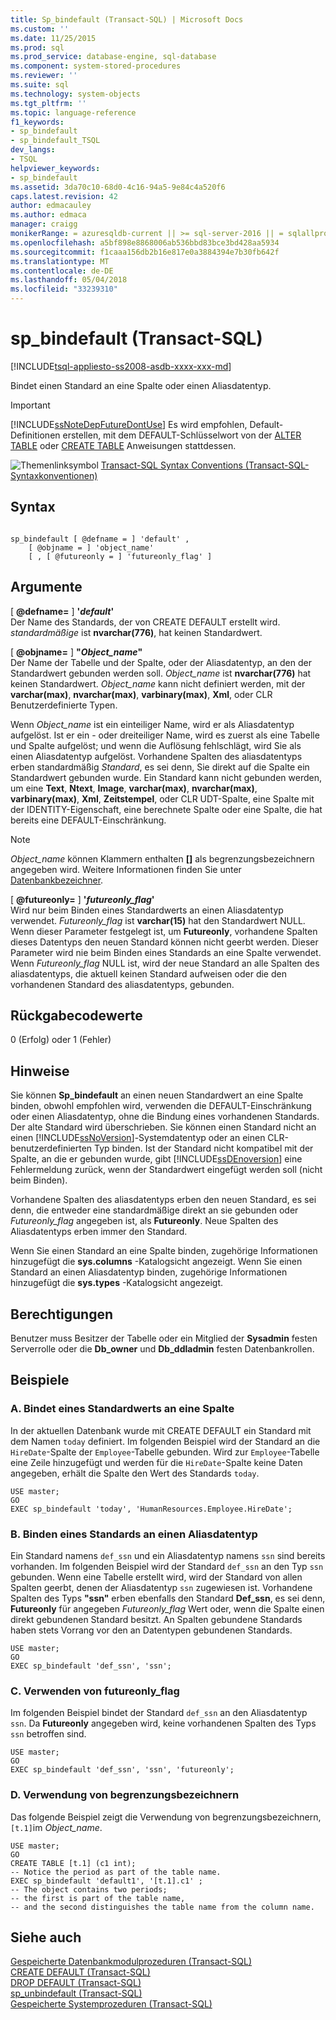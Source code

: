 ```yaml
---
title: Sp_bindefault (Transact-SQL) | Microsoft Docs
ms.custom: ''
ms.date: 11/25/2015
ms.prod: sql
ms.prod_service: database-engine, sql-database
ms.component: system-stored-procedures
ms.reviewer: ''
ms.suite: sql
ms.technology: system-objects
ms.tgt_pltfrm: ''
ms.topic: language-reference
f1_keywords:
- sp_bindefault
- sp_bindefault_TSQL
dev_langs:
- TSQL
helpviewer_keywords:
- sp_bindefault
ms.assetid: 3da70c10-68d0-4c16-94a5-9e84c4a520f6
caps.latest.revision: 42
author: edmacauley
ms.author: edmaca
manager: craigg
monikerRange: = azuresqldb-current || >= sql-server-2016 || = sqlallproducts-allversions
ms.openlocfilehash: a5bf898e8868006ab536bbd83bce3bd428aa5934
ms.sourcegitcommit: f1caaa156db2b16e817e0a3884394e7b30fb642f
ms.translationtype: MT
ms.contentlocale: de-DE
ms.lasthandoff: 05/04/2018
ms.locfileid: "33239310"
---
```

# <a name="spbindefault-transact-sql"></a>sp_bindefault (Transact-SQL)
[!INCLUDE[tsql-appliesto-ss2008-asdb-xxxx-xxx-md](../../includes/tsql-appliesto-ss2008-asdb-xxxx-xxx-md.md)]

  Bindet einen Standard an eine Spalte oder einen Aliasdatentyp.  
  
> [!IMPORTANT]  
>  [!INCLUDE[ssNoteDepFutureDontUse](../../includes/ssnotedepfuturedontuse-md.md)] Es wird empfohlen, Default-Definitionen erstellen, mit dem DEFAULT-Schlüsselwort von der [ALTER TABLE](../../t-sql/statements/alter-table-transact-sql.md) oder [CREATE TABLE](../../t-sql/statements/create-table-transact-sql.md) Anweisungen stattdessen.  
  
 ![Themenlinksymbol](../../database-engine/configure-windows/media/topic-link.gif "Topic link icon") [Transact-SQL Syntax Conventions (Transact-SQL-Syntaxkonventionen)](../../t-sql/language-elements/transact-sql-syntax-conventions-transact-sql.md)  
  
## <a name="syntax"></a>Syntax  
  
```  
  
sp_bindefault [ @defname = ] 'default' ,   
    [ @objname = ] 'object_name'   
    [ , [ @futureonly = ] 'futureonly_flag' ]   
```  
  
## <a name="arguments"></a>Argumente  
 [ **@defname=** ] **'***default***'**  
 Der Name des Standards, der von CREATE DEFAULT erstellt wird. *standardmäßige* ist **nvarchar(776)**, hat keinen Standardwert.  
  
 [  **@objname=** ] **"***Object_name***"**  
 Der Name der Tabelle und der Spalte, oder der Aliasdatentyp, an den der Standardwert gebunden werden soll. *Object_name* ist **nvarchar(776)** hat keinen Standardwert. *Object_name* kann nicht definiert werden, mit der **varchar(max)**, **nvarchar(max)**, **varbinary(max)**, **Xml**, oder CLR Benutzerdefinierte Typen.  
  
 Wenn *Object_name* ist ein einteiliger Name, wird er als Aliasdatentyp aufgelöst. Ist er ein - oder dreiteiliger Name, wird es zuerst als eine Tabelle und Spalte aufgelöst; und wenn die Auflösung fehlschlägt, wird Sie als einen Aliasdatentyp aufgelöst. Vorhandene Spalten des aliasdatentyps erben standardmäßig *Standard*, es sei denn, Sie direkt auf die Spalte ein Standardwert gebunden wurde. Ein Standard kann nicht gebunden werden, um eine **Text**, **Ntext**, **Image**, **varchar(max)**, **nvarchar(max)**, **varbinary(max)**, **Xml**, **Zeitstempel**, oder CLR UDT-Spalte, eine Spalte mit der IDENTITY-Eigenschaft, eine berechnete Spalte oder eine Spalte, die hat bereits eine DEFAULT-Einschränkung.  
  
> [!NOTE]  
>  *Object_name* können Klammern enthalten **[]** als begrenzungsbezeichnern angegeben wird. Weitere Informationen finden Sie unter [Datenbankbezeichner](../../relational-databases/databases/database-identifiers.md).  
  
 [ **@futureonly=** ] **'***futureonly_flag***'**  
 Wird nur beim Binden eines Standardwerts an einen Aliasdatentyp verwendet. *Futureonly_flag* ist **varchar(15)** hat den Standardwert NULL. Wenn dieser Parameter festgelegt ist, um **Futureonly**, vorhandene Spalten dieses Datentyps den neuen Standard können nicht geerbt werden. Dieser Parameter wird nie beim Binden eines Standards an eine Spalte verwendet. Wenn *Futureonly_flag* NULL ist, wird der neue Standard an alle Spalten des aliasdatentyps, die aktuell keinen Standard aufweisen oder die den vorhandenen Standard des aliasdatentyps, gebunden.  
  
## <a name="return-code-values"></a>Rückgabecodewerte  
 0 (Erfolg) oder 1 (Fehler)  
  
## <a name="remarks"></a>Hinweise  
 Sie können **Sp_bindefault** an einen neuen Standardwert an eine Spalte binden, obwohl empfohlen wird, verwenden die DEFAULT-Einschränkung oder einen Aliasdatentyp, ohne die Bindung eines vorhandenen Standards. Der alte Standard wird überschrieben. Sie können einen Standard nicht an einen [!INCLUDE[ssNoVersion](../../includes/ssnoversion-md.md)]-Systemdatentyp oder an einen CLR-benutzerdefinierten Typ binden. Ist der Standard nicht kompatibel mit der Spalte, an die er gebunden wurde, gibt [!INCLUDE[ssDEnoversion](../../includes/ssdenoversion-md.md)] eine Fehlermeldung zurück, wenn der Standardwert eingefügt werden soll (nicht beim Binden).  
  
 Vorhandene Spalten des aliasdatentyps erben den neuen Standard, es sei denn, die entweder eine standardmäßige direkt an sie gebunden oder *Futureonly_flag* angegeben ist, als **Futureonly**. Neue Spalten des Aliasdatentyps erben immer den Standard.  
  
 Wenn Sie einen Standard an eine Spalte binden, zugehörige Informationen hinzugefügt die **sys.columns** -Katalogsicht angezeigt. Wenn Sie einen Standard an einen Aliasdatentyp binden, zugehörige Informationen hinzugefügt die **sys.types** -Katalogsicht angezeigt.  
  
## <a name="permissions"></a>Berechtigungen  
 Benutzer muss Besitzer der Tabelle oder ein Mitglied der **Sysadmin** festen Serverrolle oder die **Db_owner** und **Db_ddladmin** festen Datenbankrollen.  
  
## <a name="examples"></a>Beispiele  
  
### <a name="a-binding-a-default-to-a-column"></a>A. Bindet eines Standardwerts an eine Spalte  
 In der aktuellen Datenbank wurde mit CREATE DEFAULT ein Standard mit dem Namen `today` definiert. Im folgenden Beispiel wird der Standard an die `HireDate`-Spalte der `Employee`-Tabelle gebunden. Wird zur `Employee`-Tabelle eine Zeile hinzugefügt und werden für die `HireDate`-Spalte keine Daten angegeben, erhält die Spalte den Wert des Standards `today`.  
  
```  
USE master;  
GO  
EXEC sp_bindefault 'today', 'HumanResources.Employee.HireDate';  
```  
  
### <a name="b-binding-a-default-to-an-alias-data-type"></a>B. Binden eines Standards an einen Aliasdatentyp  
 Ein Standard namens `def_ssn` und ein Aliasdatentyp namens `ssn` sind bereits vorhanden. Im folgenden Beispiel wird der Standard `def_ssn` an den Typ `ssn` gebunden. Wenn eine Tabelle erstellt wird, wird der Standard von allen Spalten geerbt, denen der Aliasdatentyp `ssn` zugewiesen ist. Vorhandene Spalten des Typs **"ssn"** erben ebenfalls den Standard **Def_ssn**, es sei denn, **Futureonly** für angegeben *Futureonly_flag* Wert oder, wenn die Spalte einen direkt gebundenen Standard besitzt. An Spalten gebundene Standards haben stets Vorrang vor den an Datentypen gebundenen Standards.  
  
```  
USE master;  
GO  
EXEC sp_bindefault 'def_ssn', 'ssn';  
```  
  
### <a name="c-using-the-futureonlyflag"></a>C. Verwenden von futureonly_flag  
 Im folgenden Beispiel bindet der Standard `def_ssn` an den Aliasdatentyp `ssn`. Da **Futureonly** angegeben wird, keine vorhandenen Spalten des Typs `ssn` betroffen sind.  
  
```  
USE master;  
GO  
EXEC sp_bindefault 'def_ssn', 'ssn', 'futureonly';  
```  
  
### <a name="d-using-delimited-identifiers"></a>D. Verwendung von begrenzungsbezeichnern  
 Das folgende Beispiel zeigt die Verwendung von begrenzungsbezeichnern, `[t.1]`im *Object_name*.  
  
```  
USE master;  
GO  
CREATE TABLE [t.1] (c1 int);   
-- Notice the period as part of the table name.  
EXEC sp_bindefault 'default1', '[t.1].c1' ;  
-- The object contains two periods;   
-- the first is part of the table name,   
-- and the second distinguishes the table name from the column name.  
```  
  
## <a name="see-also"></a>Siehe auch  
 [Gespeicherte Datenbankmodulprozeduren &#40;Transact-SQL&#41;](../../relational-databases/system-stored-procedures/database-engine-stored-procedures-transact-sql.md)   
 [CREATE DEFAULT &#40;Transact-SQL&#41;](../../t-sql/statements/create-default-transact-sql.md)   
 [DROP DEFAULT &#40;Transact-SQL&#41;](../../t-sql/statements/drop-default-transact-sql.md)   
 [sp_unbindefault &#40;Transact-SQL&#41;](../../relational-databases/system-stored-procedures/sp-unbindefault-transact-sql.md)   
 [Gespeicherte Systemprozeduren &#40;Transact-SQL&#41;](../../relational-databases/system-stored-procedures/system-stored-procedures-transact-sql.md)  
  
  

